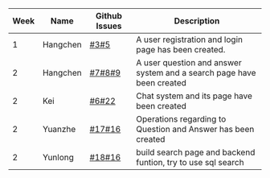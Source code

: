 | **Week** | **Name** | **Github Issues**                                                                                                                                                                                                               | **Description**                                                         |
|----------|----------|---------------------------------------------------------------------------------------------------------------------------------------------------------------------------------------------------------------------------------|-------------------------------------------------------------------------|
| 1        | Hangchen | [#3](https://github.com/sopra-fs23-group-38/sopra-fs23-38-client/issues/3)[#5](https://github.com/sopra-fs23-group-38/sopra-fs23-38-client/issues/5)                                                                            | A user registration and login page has been created.                    |
| 2        | Hangchen | [#7](https://github.com/sopra-fs23-group-38/sopra-fs23-38-client/issues/7)[#8](https://github.com/sopra-fs23-group-38/sopra-fs23-38-client/issues/8)[#9 ](https://github.com/sopra-fs23-group-38/sopra-fs23-38-client/issues/9) | A user question and answer system and a search page have been created   |
| 2        | Kei      | [#6](https://github.com/sopra-fs23-group-38/sopra-fs23-38-client/issues/6)[#22](https://github.com/sopra-fs23-group-38/sopra-fs23-38-server/issues/22)                                                                          | Chat system and its page have been created                              |
| 2        | Yuanzhe      | [#17](https://github.com/sopra-fs23-group-38/sopra-fs23-38-server/issues/17)[#16](https://github.com/sopra-fs23-group-38/sopra-fs23-38-server/issues/16)                                                                          | Operations regarding to Question and Answer has been created                             |
| 2        | Yunlong      | [#18](https://github.com/sopra-fs23-group-38/sopra-fs23-38-server/issues/18)[#16](https://github.com/sopra-fs23-group-38/sopra-fs23-38-server/issues/3)                                                                          | build search page and backend funtion, try to use sql search                            |
